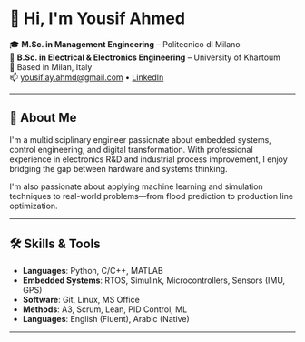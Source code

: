 # 👋 Hi, I'm Yousif Ahmed

🎓 **M.Sc. in Management Engineering** – Politecnico di Milano  
🔌 **B.Sc. in Electrical & Electronics Engineering** – University of Khartoum  
📍 Based in Milan, Italy  
📫 yousif.ay.ahmd@gmail.com • [LinkedIn](https://linkedin.com/in/yousifahmd77)

---

## 🚀 About Me

I'm a multidisciplinary engineer passionate about embedded systems, control engineering, and digital transformation. With professional experience in electronics R&D and industrial process improvement, I enjoy bridging the gap between hardware and systems thinking.  

I'm also passionate about applying machine learning and simulation techniques to real-world problems—from flood prediction to production line optimization.

---
## 🛠️ Skills & Tools

- **Languages**: Python, C/C++, MATLAB
- **Embedded Systems**: RTOS, Simulink, Microcontrollers, Sensors (IMU, GPS)
- **Software**: Git, Linux, MS Office
- **Methods**: A3, Scrum, Lean, PID Control, ML
- **Languages**: English (Fluent), Arabic (Native)

---
